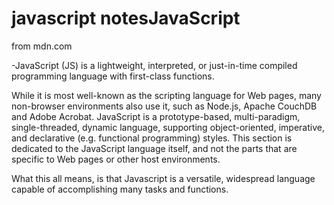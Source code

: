 # javascript notesJavaScript

from mdn.com

-JavaScript (JS) is a lightweight, interpreted, or just-in-time compiled programming language with first-class functions.

While it is most well-known as the scripting language for Web pages, many non-browser environments also use it, such as Node.js, Apache CouchDB and Adobe Acrobat.
 JavaScript is a prototype-based, multi-paradigm, single-threaded, dynamic language, supporting object-oriented, imperative, and declarative (e.g. functional programming) styles.
This section is dedicated to the JavaScript language itself, and not the parts that are specific to Web pages or other host environments.

What this all means, is that Javascript is a versatile, widespread language capable of accomplishing many tasks and functions.
